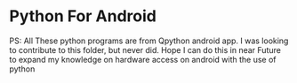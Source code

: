 # Python For Android
PS: All These python programs are from Qpython android app.
I was looking to contribute to this folder, but never did. Hope I can do this in near Future to expand my knowledge on hardware access on android with the use of python